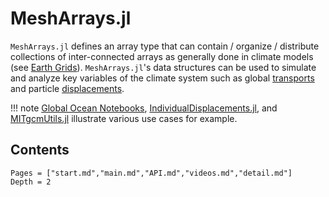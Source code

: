 # MeshArrays.jl

`MeshArrays.jl` defines an array type that can contain / organize / distribute collections of inter-connected arrays as generally done in climate models (see [Earth Grids](@ref)). `MeshArrays.jl`'s data structures can be used to simulate and analyze key variables of the climate system such as global [transports](https://doi.org/10.1038/s41561-019-0333-7) and particle [displacements](https://doi.org/10.21105/joss.02813).

!!! note
    [Global Ocean Notebooks](https://github.com/JuliaClimate/GlobalOceanNotebooks.git), [IndividualDisplacements.jl](https://juliaclimate.github.io/IndividualDisplacements.jl/dev/), and [MITgcmUtils.jl]() illustrate various use cases for example.


## Contents

```@contents
Pages = ["start.md","main.md","API.md","videos.md","detail.md"]
Depth = 2
```

